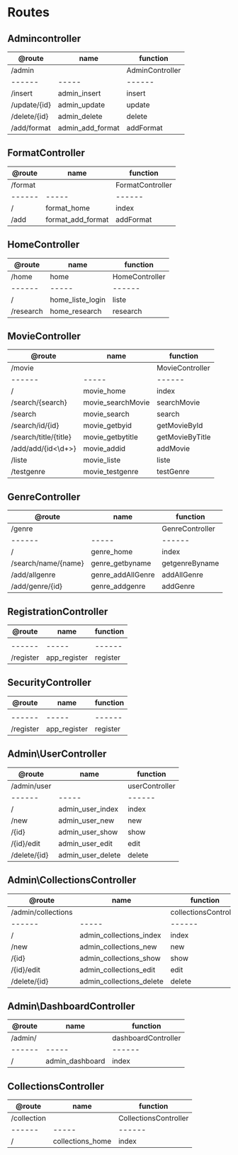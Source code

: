 # Routes

<!-- Inutilisé -->
## Admincontroller

| @route       | name       | function  |
| ------------ | ---------- | --------- |
| /admin |  | AdminController |
| ------  | -----   | ------           |
| /insert      | admin_insert     | insert    |
| /update/{id} | admin_update     | update    |
| /delete/{id} | admin_delete     | delete    |
| /add/format  | admin_add_format | addFormat |

<!-- inutilisé -->
## FormatController

| @route  | name    | function         |
| ------- | ------- | ---------------- |
| /format |  | FormatController |
| ------  | -----   | ------           |
| /       | format_home    | index            |
| /add    | format_add_format  | addFormat        |

## HomeController

| @route           | name     | function     |
| ---------------- | -------- | ------------ |
| /home            |  home    | HomeController |
| ------           | -----    | ------          |
| /                | home_liste_login  | liste  |
| /research        | home_research  | research  |

## MovieController

| @route                | name       | function        |
| --------------------- | ---------- | --------------- |
| /movie                |            | MovieController |
| ------                | -----      | ------          |
| /                     | movie_home       | index           |
| /search/{search}      |movie_searchMovie | searchMovie     |
| /search               | movie_search     | search          |
| /search/id/{id}       | movie_getbyid    | getMovieById    |
| /search/title/{title} | movie_getbytitle | getMovieByTitle |
| /add/add/{id<\d+>}    | movie_addid      | addMovie        |
| /liste                | movie_liste      | liste           |
| /testgenre            | movie_testgenre  | testGenre       |

## GenreController

| @route                | name       | function        |
| --------------------- | ---------- | --------------- |
| /genre                |            | GenreController |
| ------                | -----            | ------          |
| /                     | genre_home       | index           |
| /search/name/{name}   | genre_getbyname  | getgenreByname  |
| /add/allgenre         | genre_addAllGenre| addAllGenre     |
| /add/genre/{id}       | genre_addgenre   | addGenre        |

## RegistrationController

| @route                | name       | function        |
| --------------------- | ---------- | --------------- |
|                       |            |                 |
| ------                | -----      | ------          |
| /register             | app_register | register      |

## SecurityController

| @route                | name       | function        |
| --------------------- | ---------- | --------------- |
|                       |            |                 |
| ------                | -----      | ------          |
| /register             | app_register | register      |


## Admin\UserController

| @route                | name       | function        |
| --------------------- | ---------- | --------------- |
| /admin/user           |            | userController  |
| ------                | -----           | ------     |
| /                     | admin_user_index| index      |
| /new                  | admin_user_new  | new        |
| /{id}                 | admin_user_show |   show     |
| /{id}/edit            | admin_user_edit | edit       |
| /delete/{id}          | admin_user_delete | delete   |

## Admin\CollectionsController

| @route                | name       | function        |
| --------------------- | ---------- | --------------- |
| /admin/collections           |            | collectionsController  |
| ------                | -----           | ------     |
| /                     | admin_collections_index| index      |
| /new                  | admin_collections_new  | new        |
| /{id}                 | admin_collections_show |   show     |
| /{id}/edit            | admin_collections_edit | edit       |
| /delete/{id}          | admin_collections_delete | delete   |

## Admin\DashboardController

| @route                | name       | function        |
| --------------------- | ---------- | --------------- |
| /admin/           |            | dashboardController  |
| ------                | -----           | ------     |
| /                     | admin_dashboard| index      |

## CollectionsController

| @route                | name       | function        |
| --------------------- | ---------- | --------------- |
| /collection          |            | CollectionsController  |
| ------                | -----           | ------     |
| /                     | collections_home| index      |